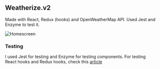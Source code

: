 ## Weatherize.v2
Made with React, Redux (hooks) and OpenWeatherMap API. Used Jest and Enzyme to test it.

![Homescreen](https://i.paste.pics/82f37a816a6e1b14b09ba108e736c628.png)

### Testing
I used Jest for testing and Enzyme for testing components. For testing React hooks and Redux hooks, check this [article](https://medium.com/@pylnata/testing-react-functional-component-using-hooks-useeffect-usedispatch-and-useselector-in-shallow-9cfbc74f62fb)

